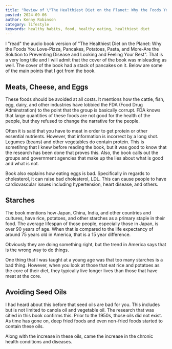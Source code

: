 ```yaml
---
title: "Review of \"The Healthiest Diet on the Planet: Why the Foods You Love-Pizza, Pancakes, Potatoes, Pasta, and More-Are the Solution to Preventing Disease and Looking and Feeling Your Best\""
posted: 2024-09-06
author: Kenny Robinson
category: lifestyle
keywords: healthy habits, food, healthy eating, healthiest diet
---
```


I "read" the audio book version of 
"The Healthiest Diet on the Planet: Why the Foods You Love-Pizza, Pancakes, Potatoes, Pasta, and More-Are the Solution to Preventing Disease and Looking and Feeling Your Best". 
That is a very long title and I will admit that the cover of the book was misleading as well. The cover of the book 
had a stack of pancakes on it. 
Below are some of the main points that I got from the book. 

## Meats, Cheese, and Eggs 

These foods should be avoided at all costs. It mentions how the cattle, fish, egg, dairy, and other industries 
have lobbied the FDA (Food Drug Adminstration) to the point that the group is basically corrupt. FDA knows
that large quantities of these foods are not good for the health of the people, but they refused to change 
the narrative for the people.

Often it is said that you have to meat in order to get protein or other essential nutrients. However, that 
information is incorrect by a long shot. Legumes (beans) and other vegetables do contain protein. 
This is sometihng that I knew before reading the book, but it was good to know that the research has been 
done that proves this. Also, the book calls out the groups and government agencies that make up the lies 
about what is good and what is not.

Book also explains how eating eggs is bad. Specifically in regards to cholesterol, it can raise bad 
cholesterol, LDL. This can cause people to have cardiovascular issues including hypertension, heart
disease, and others. 

## Starches

The book mentions how Japan, China, India, and other countries and cultures, have rice, potatoes, and other 
starches as a primary staple in their food. The average lifespan of those people, especially those in Japan, 
is over 90 years of age. When that is compared to the life expectancy of around 75 years old in America, 
that is a 15 year difference.

Obviously they are doing something right, but the trend in America says that is the wrong way to do things. 

One thing that I was taught at a young age was that too many starches is a bad thing. However, when you look at 
those that eat rice and potatoes as the core of their diet, they typically live longer lives than those 
that have meat at the core.

## Avoiding Seed Oils

I had heard about this before that seed oils are bad for you. This includes but is not limited to canola oil and 
vegetable oil. The research that was citied in this book confirms this. Prior to the 1950s, those oils did 
not exist. As time has gone on, deep fried foods and even non-fried foods started to contain these oils. 

Along with the increase in these oils, came the increase in the chronic health conditions and diseases. 